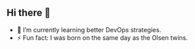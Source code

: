 ## Hi there 🖖
- 🌱 I’m currently learning better DevOps strategies.
- ⚡ Fun fact: I was born on the same day as the Olsen twins.


<!--
**kask-vulcan/kask-vulcan** is a ✨ _special_ ✨ repository because its `README.md` (this file) appears on your GitHub profile.

Here are some ideas to get you started:

- 🔭 I’m currently working on ...
- 🌱 I’m currently learning ...
- 👯 I’m looking to collaborate on ...
- 🤔 I’m looking for help with ...
- 💬 Ask me about ...
- 📫 How to reach me: ...
- 😄 Pronouns: ...
- ⚡ Fun fact: ...
-->
